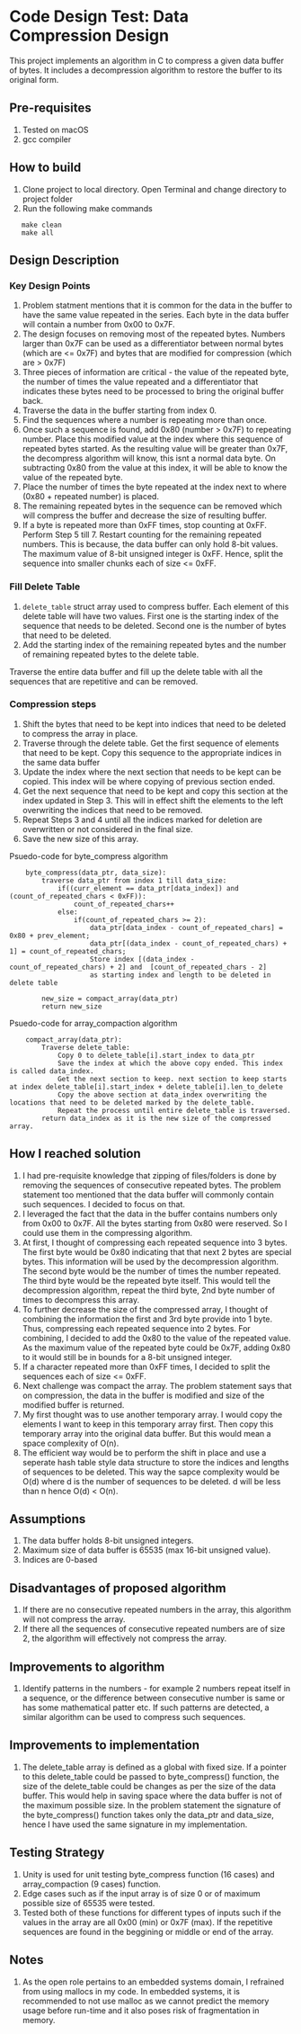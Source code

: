 # Code Design Test: Data Compression Design

This project implements an algorithm in C to compress a given data buffer of bytes. It includes a decompression algorithm to restore the buffer to its original form. 

## Pre-requisites

1. Tested on macOS 
2. gcc compiler

## How to build

1. Clone project to local directory. Open Terminal and change directory to project folder 
2. Run the following make commands 
```
   make clean
   make all
```

## Design Description

### Key Design Points
1. Problem statment mentions that it is common for the data in the buffer to have the same value repeated in the series. Each byte in the data buffer will contain a number from 0x00 to 0x7F. 
2. The design focuses on removing most of the repeated bytes. Numbers larger than 0x7F can be used as a differentiator between normal bytes (which are <= 0x7F) and bytes that are modified for compression (which are > 0x7F)
3. Three pieces of information are critical - the value of the repeated byte, the number of times the value repeated and a differentiator that indicates these bytes need to be processed to bring the original buffer back. 
4. Traverse the data in the buffer starting from index 0.
5. Find the sequences where a number is repeating more than once. 
6. Once such a sequence is found, add 0x80 (number > 0x7F) to repeating number. Place this modified value at the index where this sequence of repeated bytes started. As the resulting value will be greater than 0x7F, the decompress algorithm will know, this isnt a normal data byte. On subtracting 0x80 from the value at this index, it will be able to know the value of the repeated byte. 
7. Place the number of times the byte repeated at the index next to where (0x80 + repeated number) is placed. 
8. The remaining repeated bytes in the sequence can be removed which will compress the buffer and decrease the size of resulting buffer. 
9. If a byte is repeated more than 0xFF times, stop counting at 0xFF. Perform Step 5 till 7. Restart counting for the remaining repeated numbers. This is because, the data buffer can only hold 8-bit values. The maximum value of 8-bit unsigned integer is 0xFF. Hence, split the sequence into smaller chunks each of size <= 0xFF. 

### Fill Delete Table

1. `delete_table` struct array used to compress buffer. Each element of this delete table will have two values. First one is the starting index of the sequence that needs to be deleted. Second one is the number of bytes that need to be deleted. 
2. Add the starting index of the remaining repeated bytes and the number of remaining repeated bytes to the delete table. 


Traverse the entire data buffer and fill up the delete table with all the sequences that are repetitive and can be removed. 

### Compression steps
1. Shift the bytes that need to be kept into indices that need to be deleted to compress the array in place. 
2. Traverse through the delete table. Get the first sequence of elements that need to be kept. Copy this sequence to the appropriate indices in the same data buffer
3. Update the index where the next section that needs to be kept can be copied. This index will be where copying of previous section ended. 
4. Get the next sequence that need to be kept and copy this section at the index updated in Step 3. This will in effect shift the elements to the left overwriting the indices that need to be removed. 
5. Repeat Steps 3 and 4 until all the indices marked for deletion are overwritten or not considered in the final size. 
6. Save the new size of this array. 

Psuedo-code for byte_compress algorithm
```
    byte_compress(data_ptr, data_size):
        traverse data_ptr from index 1 till data_size:
            if((curr_element == data_ptr[data_index]) and (count_of_repeated_chars < 0xFF)):
                count_of_repeated_chars++
            else:
                if(count_of_repeated_chars >= 2):
                    data_ptr[data_index - count_of_repeated_chars] = 0x80 + prev_element;
                    data_ptr[(data_index - count_of_repeated_chars) + 1] = count_of_repeated_chars;
                    Store index [(data_index - count_of_repeated_chars) + 2] and  [count_of_repeated_chars - 2] 
                    as starting index and length to be deleted in delete table

        new_size = compact_array(data_ptr)
        return new_size
```
Psuedo-code for array_compaction algorithm
```
    compact_array(data_ptr):
        Traverse delete_table:
            Copy 0 to delete_table[i].start_index to data_ptr
            Save the index at which the above copy ended. This index is called data_index. 
            Get the next section to keep. next section to keep starts at index delete_table[i].start_index + delete_table[i].len_to_delete
            Copy the above section at data_index overwriting the locations that need to be deleted marked by the delete_table. 
            Repeat the process until entire delete_table is traversed. 
        return data_index as it is the new size of the compressed array. 
```

## How I reached solution

1. I had pre-requisite knowledge that zipping of files/folders is done by removing the sequences of consecutive repeated bytes. The problem statement too mentioned that the data buffer will commonly contain such sequences. I decided to focus on that. 
2. I leveraged the fact that the data in the buffer contains numbers only from 0x00 to 0x7F. All the bytes starting from 0x80 were reserved. So I could use them in the compressing algorithm. 
3. At first, I thought of compressing each repeated sequence into 3 bytes. The first byte would be 0x80 indicating that that next 2 bytes are special bytes. This information will be used by the decompression algorithm. The second byte would be the number of times the number repeated. The third byte would be the repeated byte itself. This would tell the decompression algorithm, repeat the third byte, 2nd byte number of times to decompress this array. 
4. To further decrease the size of the compressed array, I thought of combining the information the first and 3rd byte provide into 1 byte. Thus, compressing each repeated sequence into 2 bytes. For combining, I decided to add the 0x80 to the value of the repeated value. As the maximum value of the repeated byte could be 0x7F, adding 0x80 to it would still be in bounds for a 8-bit unsigned integer. 
5. If a character repeated more than 0xFF times, I decided to split the sequences each of size <= 0xFF.
6. Next challenge was compact the array. The problem statement says that on compression, the data in the buffer is modified and size of the modified buffer is returned. 
7. My first thought was to use another temporary array. I would copy the elements I want to keep in this temporary array first. Then copy this temporary array into the original data buffer. But this would mean a space complexity of O(n).
8. The efficient way would be to perform the shift in place and use a seperate hash table style data structure to store the indices and lengths of sequences to be deleted. This way the sapce complexity would be O(d) where d is the number of sequences to be deleted. d will be less than n hence O(d) < O(n). 

## Assumptions

1. The data buffer holds 8-bit unsigned integers. 
2. Maximum size of data buffer is 65535 (max 16-bit unsigned value).
3. Indices are 0-based

## Disadvantages of proposed algorithm

1. If there are no consecutive repeated numbers in the array, this algorithm will not compress the array. 
2. If there all the sequences of consecutive repeated numbers are of size 2, the algorithm will effectively not compress the array. 

## Improvements to algorithm

1. Identify patterns in the numbers - for example 2 numbers repeat itself in a sequence, or the difference between consecutive number is same or has some mathematical patter etc. If such patterns are detected, a similar algorithm can be used to compress such sequences. 

## Improvements to implementation

1. The delete_table array is defined as a global with fixed size. If a pointer to this delete_table could be passed to byte_compress() function, the size of the delete_table could be changes as per the size of the data buffer. This would help in saving space where the data buffer is not of the maximum possible size. 
In the problem statement the signature of the byte_compress() function takes only the data_ptr and data_size, hence I have used the same signature in my implementation. 

## Testing Strategy

1. Unity is used for unit testing byte_compress function (16 cases) and array_compaction (9 cases) function.
2. Edge cases such as if the input array is of size 0 or of maximum possible size of 65535 were tested. 
3. Tested both of these functions for different types of inputs such if the values in the array are all 0x00 (min) or 0x7F (max). If the repetitive sequences are found in the beggining or middle or end of the array. 

## Notes
1. As the open role pertains to an embedded systems domain, I refrained from using mallocs in my code. In embedded systems, it is recommended to not use malloc as we cannot predict the memory usage before run-time and it also poses risk of fragmentation in memory. 



